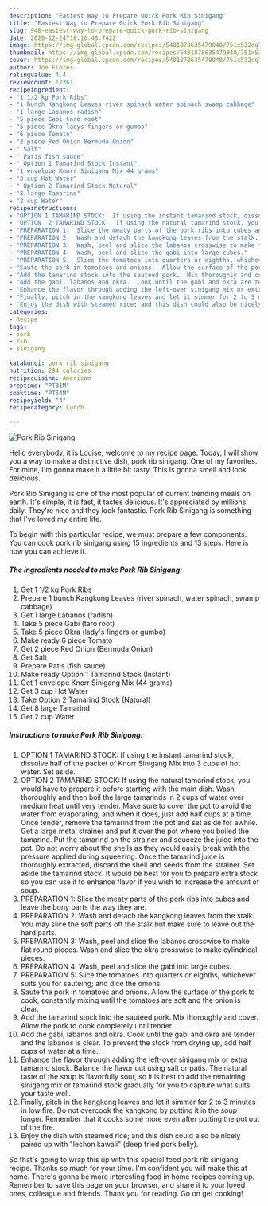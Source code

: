```yaml
---
description: "Easiest Way to Prepare Quick Pork Rib Sinigang"
title: "Easiest Way to Prepare Quick Pork Rib Sinigang"
slug: 948-easiest-way-to-prepare-quick-pork-rib-sinigang
date: 2020-12-24T10:16:40.742Z
image: https://img-global.cpcdn.com/recipes/5401878635479040/751x532cq70/pork-rib-sinigang-recipe-main-photo.jpg
thumbnail: https://img-global.cpcdn.com/recipes/5401878635479040/751x532cq70/pork-rib-sinigang-recipe-main-photo.jpg
cover: https://img-global.cpcdn.com/recipes/5401878635479040/751x532cq70/pork-rib-sinigang-recipe-main-photo.jpg
author: Joe Flores
ratingvalue: 4.4
reviewcount: 17361
recipeingredient:
- "1 1/2 kg Pork Ribs"
- "1 bunch Kangkong Leaves river spinach water spinach swamp cabbage"
- "1 large Labanos radish"
- "5 piece Gabi taro root"
- "5 piece Okra ladys fingers or gumbo"
- "6 piece Tomato"
- "2 piece Red Onion Bermuda Onion"
- " Salt"
- " Patis fish sauce"
- " Option 1 Tamarind Stock Instant"
- "1 envelope Knorr Sinigang Mix 44 grams"
- "3 cup Hot Water"
- " Option 2 Tamarind Stock Natural"
- "8 large Tamarind"
- "2 cup Water"
recipeinstructions:
- "OPTION 1 TAMARIND STOCK:  If using the instant tamarind stock, dissolve half of the packet of Knorr Sinigang Mix into 3 cups of hot water.  Set aside."
- "OPTION  2 TAMARIND STOCK:  If using the natural tamarind stock, you would have to prepare it before starting with the main dish.  Wash thoroughly and then boil the large tamarinds in 2 cups of water over medium heat until very tender.  Make sure to cover the pot to avoid the water from evaporating; and when it does, just add half cups at a time.  Once tender, remove the tamarind from the pot and set aside for awhile.  Get a large metal strainer and put it over the pot where you boiled the tamarind.  Put the tamarind on the strainer and squeeze the juice into the pot.  Do not worry about the shells as they would easily break with the pressure applied during squeezing.  Once the tamarind juice is thoroughly extracted, discard the shell and seeds from the strainer.  Set aside the tamarind stock.  It would be best for you to prepare extra stock so you can use it to enhance flavor if you wish to increase the amount of soup."
- "PREPARATION 1:  Slice the meaty parts of the pork ribs into cubes and leave the bony parts the way they are."
- "PREPARATION 2:  Wash and detach the kangkong leaves from the stalk.  You may slice the soft parts off the stalk but make sure to leave out the hard parts."
- "PREPARATION 3:  Wash, peel and slice the labanos crosswise to make flat round pieces.  Wash and slice the okra crosswise to make cylindrical pieces."
- "PREPARATION 4:  Wash, peel and slice the gabi into large cubes."
- "PREPARATION 5:  Slice the tomatoes into quarters or eighths, whichever suits you for sauteing; and dice the onions."
- "Saute the pork in tomatoes and onions.  Allow the surface of the pork to cook, constantly mixing until the tomatoes are soft and the onion is clear."
- "Add the tamarind stock into the sauteed pork.  Mix thoroughly and cover.  Allow the pork to cook completely until tender."
- "Add the gabi, labanos and okra.  Cook until the gabi and okra are tender and the labanos is clear.  To prevent the stock from drying up, add half cups of water at a time."
- "Enhance the flavor through adding the left-over sinigang mix or extra tamarind stock.  Balance the flavor out using salt or patis.  The natural taste of the soup is flavorfully sour, so it is best to add the remaining sinigang mix or tamarind stock gradually for you to capture what suits your taste well."
- "Finally, pitch in the kangkong leaves and let it simmer for 2 to 3 minutes in low fire.  Do not overcook the kangkong by putting it in the soup longer.  Remember that it cooks some more even after putting the pot out of the fire."
- "Enjoy the dish with steamed rice; and this dish could also be nicely paired up with &#34;lechon kawali&#34; (deep fried pork belly)."
categories:
- Recipe
tags:
- pork
- rib
- sinigang

katakunci: pork rib sinigang 
nutrition: 294 calories
recipecuisine: American
preptime: "PT31M"
cooktime: "PT54M"
recipeyield: "4"
recipecategory: Lunch

---
```



![Pork Rib Sinigang](https://img-global.cpcdn.com/recipes/5401878635479040/751x532cq70/pork-rib-sinigang-recipe-main-photo.jpg)

Hello everybody, it is Louise, welcome to my recipe page. Today, I will show you a way to make a distinctive dish, pork rib sinigang. One of my favorites. For mine, I'm gonna make it a little bit tasty. This is gonna smell and look delicious.

Pork Rib Sinigang is one of the most popular of current trending meals on earth. It's simple, it is fast, it tastes delicious. It's appreciated by millions daily. They're nice and they look fantastic. Pork Rib Sinigang is something that I've loved my entire life.




To begin with this particular recipe, we must prepare a few components. You can cook pork rib sinigang using 15 ingredients and 13 steps. Here is how you can achieve it.

<!--inarticleads1-->

##### The ingredients needed to make Pork Rib Sinigang:

1. Get 1 1/2 kg Pork Ribs
1. Prepare 1 bunch Kangkong Leaves (river spinach, water spinach, swamp cabbage)
1. Get 1 large Labanos (radish)
1. Take 5 piece Gabi (taro root)
1. Take 5 piece Okra (lady&#39;s fingers or gumbo)
1. Make ready 6 piece Tomato
1. Get 2 piece Red Onion (Bermuda Onion)
1. Get  Salt
1. Prepare  Patis (fish sauce)
1. Make ready  Option 1 Tamarind Stock (Instant)
1. Get 1 envelope Knorr Sinigang Mix (44 grams)
1. Get 3 cup Hot Water
1. Take  Option 2 Tamarind Stock (Natural)
1. Get 8 large Tamarind
1. Get 2 cup Water




<!--inarticleads2-->

##### Instructions to make Pork Rib Sinigang:

1. OPTION 1 TAMARIND STOCK:  If using the instant tamarind stock, dissolve half of the packet of Knorr Sinigang Mix into 3 cups of hot water.  Set aside.
1. OPTION  2 TAMARIND STOCK:  If using the natural tamarind stock, you would have to prepare it before starting with the main dish.  Wash thoroughly and then boil the large tamarinds in 2 cups of water over medium heat until very tender.  Make sure to cover the pot to avoid the water from evaporating; and when it does, just add half cups at a time.  Once tender, remove the tamarind from the pot and set aside for awhile.  Get a large metal strainer and put it over the pot where you boiled the tamarind.  Put the tamarind on the strainer and squeeze the juice into the pot.  Do not worry about the shells as they would easily break with the pressure applied during squeezing.  Once the tamarind juice is thoroughly extracted, discard the shell and seeds from the strainer.  Set aside the tamarind stock.  It would be best for you to prepare extra stock so you can use it to enhance flavor if you wish to increase the amount of soup.
1. PREPARATION 1:  Slice the meaty parts of the pork ribs into cubes and leave the bony parts the way they are.
1. PREPARATION 2:  Wash and detach the kangkong leaves from the stalk.  You may slice the soft parts off the stalk but make sure to leave out the hard parts.
1. PREPARATION 3:  Wash, peel and slice the labanos crosswise to make flat round pieces.  Wash and slice the okra crosswise to make cylindrical pieces.
1. PREPARATION 4:  Wash, peel and slice the gabi into large cubes.
1. PREPARATION 5:  Slice the tomatoes into quarters or eighths, whichever suits you for sauteing; and dice the onions.
1. Saute the pork in tomatoes and onions.  Allow the surface of the pork to cook, constantly mixing until the tomatoes are soft and the onion is clear.
1. Add the tamarind stock into the sauteed pork.  Mix thoroughly and cover.  Allow the pork to cook completely until tender.
1. Add the gabi, labanos and okra.  Cook until the gabi and okra are tender and the labanos is clear.  To prevent the stock from drying up, add half cups of water at a time.
1. Enhance the flavor through adding the left-over sinigang mix or extra tamarind stock.  Balance the flavor out using salt or patis.  The natural taste of the soup is flavorfully sour, so it is best to add the remaining sinigang mix or tamarind stock gradually for you to capture what suits your taste well.
1. Finally, pitch in the kangkong leaves and let it simmer for 2 to 3 minutes in low fire.  Do not overcook the kangkong by putting it in the soup longer.  Remember that it cooks some more even after putting the pot out of the fire.
1. Enjoy the dish with steamed rice; and this dish could also be nicely paired up with &#34;lechon kawali&#34; (deep fried pork belly).




So that's going to wrap this up with this special food pork rib sinigang recipe. Thanks so much for your time. I'm confident you will make this at home. There's gonna be more interesting food in home recipes coming up. Remember to save this page on your browser, and share it to your loved ones, colleague and friends. Thank you for reading. Go on get cooking!
